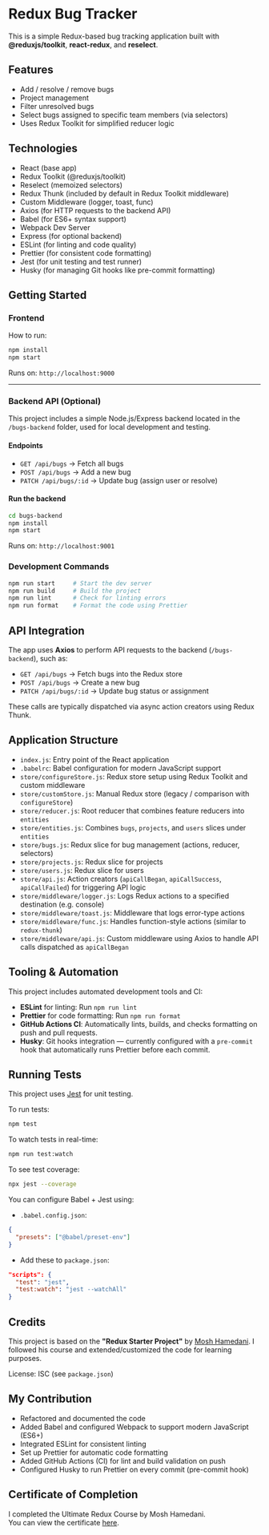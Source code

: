 # Redux Bug Tracker

This is a simple Redux-based bug tracking application built with **@reduxjs/toolkit**, **react-redux**, and **reselect**.

## Features

- Add / resolve / remove bugs
- Project management
- Filter unresolved bugs
- Select bugs assigned to specific team members (via selectors)
- Uses Redux Toolkit for simplified reducer logic

## Technologies

- React (base app)
- Redux Toolkit (@reduxjs/toolkit)
- Reselect (memoized selectors)
- Redux Thunk (included by default in Redux Toolkit middleware)
- Custom Middleware (logger, toast, func)
- Axios (for HTTP requests to the backend API)
- Babel (for ES6+ syntax support)
- Webpack Dev Server
- Express (for optional backend)
- ESLint (for linting and code quality)
- Prettier (for consistent code formatting)
- Jest (for unit testing and test runner)
- Husky (for managing Git hooks like pre-commit formatting)

## Getting Started

### Frontend

How to run: 

```bash
npm install
npm start
```

Runs on: `http://localhost:9000`

---

### Backend API (Optional)

This project includes a simple Node.js/Express backend located in the `/bugs-backend` folder, used for local development and testing.

#### Endpoints

- `GET /api/bugs` → Fetch all bugs
- `POST /api/bugs` → Add a new bug
- `PATCH /api/bugs/:id` → Update bug (assign user or resolve)

#### Run the backend

```bash
cd bugs-backend
npm install
npm start
```

Runs on: `http://localhost:9001`

### Development Commands

```bash
npm run start     # Start the dev server
npm run build     # Build the project
npm run lint      # Check for linting errors
npm run format    # Format the code using Prettier
```

## API Integration

The app uses **Axios** to perform API requests to the backend (`/bugs-backend`), such as:

- `GET /api/bugs` → Fetch bugs into the Redux store
- `POST /api/bugs` → Create a new bug
- `PATCH /api/bugs/:id` → Update bug status or assignment

These calls are typically dispatched via async action creators using Redux Thunk.

## Application Structure

- `index.js`: Entry point of the React application
- `.babelrc`: Babel configuration for modern JavaScript support
- `store/configureStore.js`: Redux store setup using Redux Toolkit and custom middleware
- `store/customStore.js`: Manual Redux store (legacy / comparison with `configureStore`)
- `store/reducer.js`: Root reducer that combines feature reducers into `entities`
- `store/entities.js`: Combines `bugs`, `projects`, and `users` slices under `entities`
- `store/bugs.js`: Redux slice for bug management (actions, reducer, selectors)
- `store/projects.js`: Redux slice for projects
- `store/users.js`: Redux slice for users
- `store/api.js`: Action creators (`apiCallBegan`, `apiCallSuccess`, `apiCallFailed`) for triggering API logic
- `store/middleware/logger.js`: Logs Redux actions to a specified destination (e.g. console)
- `store/middleware/toast.js`: Middleware that logs error-type actions
- `store/middleware/func.js`: Handles function-style actions (similar to `redux-thunk`)
- `store/middleware/api.js`: Custom middleware using Axios to handle API calls dispatched as `apiCallBegan`

## Tooling & Automation

This project includes automated development tools and CI:

- **ESLint** for linting: Run `npm run lint`
- **Prettier** for code formatting: Run `npm run format`
- **GitHub Actions CI**: Automatically lints, builds, and checks formatting on push and pull requests.
- **Husky**: Git hooks integration — currently configured with a `pre-commit` hook that automatically runs Prettier before each commit.

## Running Tests

This project uses [Jest](https://jestjs.io/) for unit testing.

To run tests:

```bash
npm test
```

To watch tests in real-time:

```bash
npm run test:watch
```

To see test coverage:

```bash
npx jest --coverage
```

You can configure Babel + Jest using:

- `.babel.config.json`:

```json
{
  "presets": ["@babel/preset-env"]
}
```

- Add these to `package.json`:

```json
"scripts": {
  "test": "jest",
  "test:watch": "jest --watchAll"
}
```

## Credits

This project is based on the **"Redux Starter Project"** by [Mosh Hamedani](https://codewithmosh.com/).
I followed his course and extended/customized the code for learning purposes.

License: ISC (see `package.json`)

## My Contribution

- Refactored and documented the code
- Added Babel and configured Webpack to support modern JavaScript (ES6+)
- Integrated ESLint for consistent linting
- Set up Prettier for automatic code formatting
- Added GitHub Actions (CI) for lint and build validation on push
- Configured Husky to run Prettier on every commit (pre-commit hook)

## Certificate of Completion

I completed the Ultimate Redux Course by Mosh Hamedani.  
You can view the certificate [here](docs/certificate/certificate-of-completion-for-the-ultimate-redux-course.pdf).
